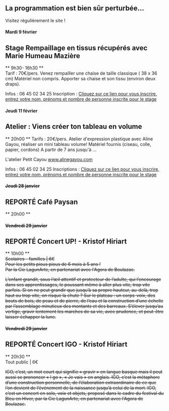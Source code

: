 <!-- Exemple:

#### mardi 10 mars
## Café Oc.
** A partir de 18h30 **  
Où l'on partage <del>un bon repas à 8 €</del> tout en bavardant en occitan...   
__En auberge espagnole ! ! !__  
Chasdun pòrta son minjat e n'um boira tot aquò. Chacun apporte son repas et on mélange le tout. 
 [>>>> SOYEZ BENEVOLE,CLIQUEZ ICI<<<](http://www.date.marsnet.org/zqqlm9esy2sd2tfo)

fin exemple -->


## La programmation est bien sûr perturbée...
Visitez régulièrement le site !

#### Mardi 9 février

## Stage Rempaillage en tissus récupérés avec Marie Humeau Mazière
** 9h30- 16h30 **  
Tarif : 70€/pers.
Venez rempailler une chaise de taille classique ( 38 x 36 cm)
Matériel non compris. Apporter sa chaise et son tissu (environ deux draps).

Infos : 06 45 02 34 25
Inscription : <a href='https://framaforms.org/stage-rempaillage-avec-marie-humeau-maziere-1612380263'>Cliquez sur ce lien pour vous inscrire, entrez votre nom, prénoms et nombre de personne inscrite pour le stage</a>
  



#### Jeudi 11 février

## Atelier : Viens créer ton tableau en volume
** 20h00 ** 
Tarifs : 20€/pers.
Atelier d'expression plastique avec Aline Gayou, réaliser un mini tableau volume!
Matériel fournis (ciseau, colle, papier, cordons)
A partir de 7 ans jusqu'à ...

L'atelier Petit Cayou
www.alinegayou.com

Infos : 06 45 02 34 25
Inscriptions : <a href='https://framaforms.org/atelier-viens-faire-ton-tableau-en-volume-avec-aline-gayou-1612381507'>Cliquez sur ce lien pour vous inscrire, entrez votre nom, prénoms et nombre de personne inscrite pour le stage</a>


#### <del>Jeudi 28 janvier</del>

## REPORTÉ Café Paysan
** 20h00 **  


#### <del>Vendredi 29 janvier</del>

## REPORTÉ Concert UP! - Kristof Hiriart
** 10h00 **  
<del>Scolaires - familles | 6€   
Pour les petits pious pious de 6 mois à 5 ans !  
Par la Cie LagunArte, en partenariat avec l'Agora de Boulazac.</del>

<del>L’enfant grandit, sous l’œil attentif et protecteur de l’adulte, qui l’encourage dans ses apprentissages, le poussant même à aller plus vite, trop vite parfois.
Si on ne peut grandir que jusqu’à sa propre hauteur, au-delà, trop haut ou trop vite, on risque la chute ?
Sur le plateau : un corps-voix, des bouts de bois, de peau et de pierre, de l’eau et la construction d’une échelle par l’assemblage minutieux des montants et des barreaux. S’élever jusqu’au vertige, gravir lentement les marches de sa vie, avec prudence, et peut-être laisser échapper la lune.</del>

#### <del>Vendredi 29 janvier</del>

## REPORTÉ Concert IGO - Kristof Hiriart
** 20h30 **  
Tout public | 6€ 

<del>IGO, c’est, un mot court qui signifie « gravir » en langue basque mais il peut aussi se prononcer « I go », « Je vais » en anglais. IGO, c’est la métaphore d’une construction personnelle, de l’élaboration extraordinaire de ce que l’on devient de l’événement de la naissance jusqu’à celui de la mort.
IGO, c’est un concert en solo, voix et objets, proposé dans le cadre du festival du Bleu en Hiver, par la Cie LagunArte, en partenariat avec l'Agora de Boulazac.
</del>
